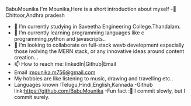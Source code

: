 BabuMounika 
I'm Mounika,Here is a short introduction about myself
-📍Chittoor,Andhra pradesh
- 🔭 I’m currently studying in Saveetha Engineering College.Thandalam.
- 🌱 I’m currently learning programming languages like c programming,python and javascripts..
- 👯 I’m looking to collaborate on full-stack wevb development especially those ivolving the MERN stack, or any innovative
  ideas around content creation...
- 📫 How to reach me: linkedIn|Github|Email
- Email :mounika.m756@gmail.com
- My hobbies are like listening to music, drawing and travelling etc..
- Languages known :Telugu,Hindi,English,Kannada
-Github link:https://github.com/BabuMounika
-Fun fact :🦥 I commit slowly, but I commit surely.
